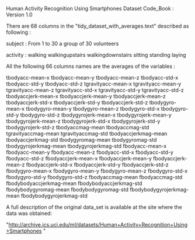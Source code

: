 
Human Activity Recognition Using Smartphones Dataset Code_Book :
Version 1.0

There are 68 columns in the "tidy_dataset_with_averages.text" described as following :

subject :
           From 1 to 30
           a group of 30 volunteers
           
activity :
           walking
           walkingupstairs
           walkingdownstairs
           sitting
           standing
           laying
           
All the following 66 columns names are the averages of the variables :
           
tbodyacc-mean-x
tbodyacc-mean-y
tbodyacc-mean-z
tbodyacc-std-x
tbodyacc-std-y
tbodyacc-std-z
tgravityacc-mean-x
tgravityacc-mean-y
tgravityacc-mean-z 
tgravityacc-std-x 
tgravityacc-std-y 
tgravityacc-std-z
tbodyaccjerk-mean-x 
tbodyaccjerk-mean-y 
tbodyaccjerk-mean-z 
tbodyaccjerk-std-x
tbodyaccjerk-std-y 
tbodyaccjerk-std-z 
tbodygyro-mean-x 
tbodygyro-mean-y
tbodygyro-mean-z 
tbodygyro-std-x 
tbodygyro-std-y 
tbodygyro-std-z
tbodygyrojerk-mean-x 
tbodygyrojerk-mean-y 
tbodygyrojerk-mean-z 
tbodygyrojerk-std-x
tbodygyrojerk-std-y 
tbodygyrojerk-std-z 
tbodyaccmag-mean 
tbodyaccmag-std
tgravityaccmag-mean 
tgravityaccmag-std 
tbodyaccjerkmag-mean 
tbodyaccjerkmag-std
tbodygyromag-mean 
tbodygyromag-std 
tbodygyrojerkmag-mean 
tbodygyrojerkmag-std
fbodyacc-mean-x 
fbodyacc-mean-y 
fbodyacc-mean-z 
fbodyacc-std-x 
fbodyacc-std-y
fbodyacc-std-z 
fbodyaccjerk-mean-x 
fbodyaccjerk-mean-y 
fbodyaccjerk-mean-z
fbodyaccjerk-std-x 
fbodyaccjerk-std-y 
fbodyaccjerk-std-z 
fbodygyro-mean-x
fbodygyro-mean-y 
fbodygyro-mean-z 
fbodygyro-std-x 
fbodygyro-std-y 
fbodygyro-std-z
fbodyaccmag-mean 
fbodyaccmag-std 
fbodybodyaccjerkmag-mean 
fbodybodyaccjerkmag-std
fbodybodygyromag-mean 
fbodybodygyromag-std 
fbodybodygyrojerkmag-mean
fbodybodygyrojerkmag-std


A full description of the original data_set is available at the site where the data was obtained: 

"http://archive.ics.uci.edu/ml/datasets/Human+Activity+Recognition+Using+Smartphones "


